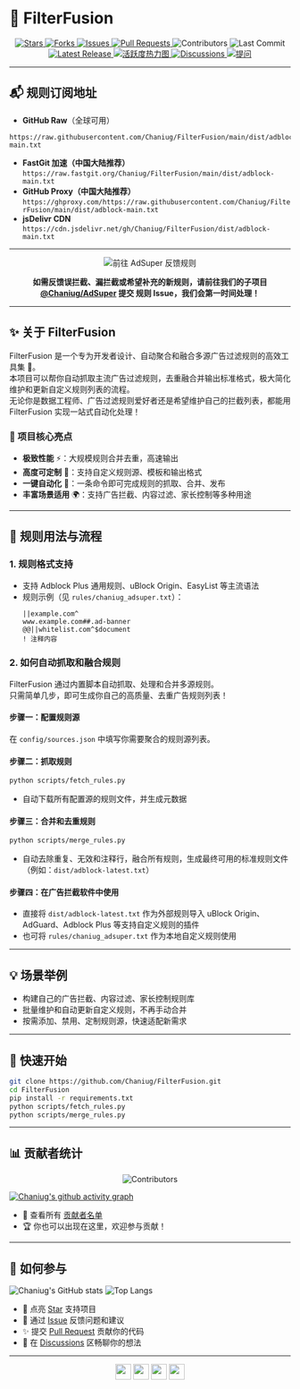 # 🚀 FilterFusion

<p align="center">
  <a href="https://github.com/Chaniug/FilterFusion">
    <img src="https://img.shields.io/github/stars/Chaniug/FilterFusion?style=social" alt="Stars" />
  </a>
  <a href="https://github.com/Chaniug/FilterFusion/fork">
    <img src="https://img.shields.io/github/forks/Chaniug/FilterFusion?style=social" alt="Forks" />
  </a>
  <a href="https://github.com/Chaniug/FilterFusion/issues">
    <img src="https://img.shields.io/github/issues/Chaniug/FilterFusion?color=yellow" alt="Issues" />
  </a>
  <a href="https://github.com/Chaniug/FilterFusion/pulls">
    <img src="https://img.shields.io/github/issues-pr/Chaniug/FilterFusion?color=blue" alt="Pull Requests" />
  </a>
  <img src="https://img.shields.io/github/contributors/Chaniug/FilterFusion?color=orange" alt="Contributors" />
  <img src="https://img.shields.io/github/last-commit/Chaniug/FilterFusion?color=success" alt="Last Commit" />
  <!-- 新增有趣按钮区 -->
  <a href="https://github.com/Chaniug/FilterFusion/releases">
    <img src="https://img.shields.io/github/v/release/Chaniug/FilterFusion?display_name=tag&color=brightgreen" alt="Latest Release" />
  </a>
  <a href="https://github.com/Chaniug/FilterFusion/graphs/commit-activity">
    <img src="https://img.shields.io/badge/活跃度-热力图-orange?logo=github" alt="活跃度热力图" />
  </a>
  <a href="https://github.com/Chaniug/FilterFusion/discussions">
    <img src="https://img.shields.io/badge/畅聊-Discussions-blueviolet?logo=github" alt="Discussions" />
  </a>
  <a href="https://github.com/Chaniug/FilterFusion/issues/new?assignees=&labels=question&template=question.yml">
    <img src="https://img.shields.io/badge/提问-Question-green?logo=github" alt="提问" />
  </a>
</p>

---

<!-- 订阅地址提前，突出显示 -->
## 📬 规则订阅地址

- **GitHub Raw**（全球可用）  
```
https://raw.githubusercontent.com/Chaniug/FilterFusion/main/dist/adblock-main.txt
```
- **FastGit 加速（中国大陆推荐）**  
  `https://raw.fastgit.org/Chaniug/FilterFusion/main/dist/adblock-main.txt`
- **GitHub Proxy（中国大陆推荐）**  
  `https://ghproxy.com/https://raw.githubusercontent.com/Chaniug/FilterFusion/main/dist/adblock-main.txt`
- **jsDelivr CDN**  
  `https://cdn.jsdelivr.net/gh/Chaniug/FilterFusion/dist/adblock-main.txt`

---

<!-- 子项目反馈引导 -->
<p align="center">
  <a href="https://github.com/Chaniug/AdSuper/issues/new?labels=%E8%A7%84%E5%88%99%E5%8F%8D%E9%A6%88&template=rule_report.yml" style="text-decoration:none;">
    <img src="https://img.shields.io/badge/规则反馈&建议-点此前往@Chaniug/AdSuper-ff69b4?logo=github" alt="前往 AdSuper 反馈规则" />
  </a>
</p>

<p align="center">
  <b>如需反馈误拦截、漏拦截或希望补充的新规则，请前往我们的子项目 <a href="https://github.com/Chaniug/AdSuper" target="_blank">@Chaniug/AdSuper</a> 提交 <b>规则 Issue</b>，我们会第一时间处理！</b>
</p>

---

## ✨ 关于 FilterFusion

FilterFusion 是一个专为开发者设计、自动聚合和融合多源广告过滤规则的高效工具集 🧩。  
本项目可以帮你自动抓取主流广告过滤规则，去重融合并输出标准格式，极大简化维护和更新自定义规则列表的流程。  
无论你是数据工程师、广告过滤规则爱好者还是希望维护自己的拦截列表，都能用 FilterFusion 实现一站式自动化处理！

### 🌈 项目核心亮点

- **极致性能** ⚡：大规模规则合并去重，高速输出
- **高度可定制** 🔧：支持自定义规则源、模板和输出格式
- **一键自动化** 🤖：一条命令即可完成规则的抓取、合并、发布
- **丰富场景适用** 🌍：支持广告拦截、内容过滤、家长控制等多种用途

---

## 📝 规则用法与流程

### 1. 规则格式支持

- 支持 Adblock Plus 通用规则、uBlock Origin、EasyList 等主流语法
- 规则示例（见 `rules/chaniug_adsuper.txt`）：
  ```
  ||example.com^
  www.example.com##.ad-banner
  @@||whitelist.com^$document
  ! 注释内容
  ```

### 2. 如何自动抓取和融合规则

FilterFusion 通过内置脚本自动抓取、处理和合并多源规则。  
只需简单几步，即可生成你自己的高质量、去重广告规则列表！

#### 步骤一：配置规则源

在 `config/sources.json` 中填写你需要聚合的规则源列表。

#### 步骤二：抓取规则

```bash
python scripts/fetch_rules.py
```
- 自动下载所有配置源的规则文件，并生成元数据

#### 步骤三：合并和去重规则

```bash
python scripts/merge_rules.py
```
- 自动去除重复、无效和注释行，融合所有规则，生成最终可用的标准规则文件（例如：`dist/adblock-latest.txt`）

#### 步骤四：在广告拦截软件中使用

- 直接将 `dist/adblock-latest.txt` 作为外部规则导入 uBlock Origin、AdGuard、Adblock Plus 等支持自定义规则的插件
- 也可将 `rules/chaniug_adsuper.txt` 作为本地自定义规则使用

---

## 💡 场景举例

- 构建自己的广告拦截、内容过滤、家长控制规则库
- 批量维护和自动更新自定义规则，不再手动合并
- 按需添加、禁用、定制规则源，快速适配新需求

---

## 🚀 快速开始

```bash
git clone https://github.com/Chaniug/FilterFusion.git
cd FilterFusion
pip install -r requirements.txt
python scripts/fetch_rules.py
python scripts/merge_rules.py
```

---

## 📊 贡献者统计

<p align="center">
  <img src="https://contrib.rocks/image?repo=Chaniug/FilterFusion" alt="Contributors" />
</p>

[![Chaniug's github activity graph](https://github-readme-activity-graph.vercel.app/graph?username=Chaniug&theme=github-compact)](https://github.com/Ashutosh00710/github-readme-activity-graph)

- 👥 查看所有 [贡献者名单](https://github.com/Chaniug/FilterFusion/graphs/contributors)
- 🏆 你也可以出现在这里，欢迎参与贡献！

---

## 🤝 如何参与

![Chaniug's GitHub stats](https://github-readme-stats.vercel.app/api?username=Chaniug&show_icons=true&theme=tokyonight)
![Top Langs](https://github-readme-stats.vercel.app/api/top-langs/?username=Chaniug&layout=compact)

- 🌟 点亮 [Star](https://github.com/Chaniug/FilterFusion/stargazers) 支持项目
- 🐛 通过 [Issue](https://github.com/Chaniug/FilterFusion/issues) 反馈问题和建议
- ✨ 提交 [Pull Request](https://github.com/Chaniug/FilterFusion/pulls) 贡献你的代码
- 💬 在 [Discussions](https://github.com/Chaniug/FilterFusion/discussions) 区畅聊你的想法

---

<p align="center">
  <img src="https://github.githubassets.com/images/icons/emoji/unicorn.png" height="28" />
  <img src="https://github.githubassets.com/images/icons/emoji/rocket.png" height="28" />
  <img src="https://github.githubassets.com/images/icons/emoji/heart.png" height="28" />
  <img src="https://github.githubassets.com/images/icons/emoji/octocat.png" height="28" />
</p>
